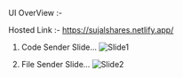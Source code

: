 UI OverView  :-


Hosted Link :-
https://sujalshares.netlify.app/


1. Code Sender Slide...
![Slide1](https://github.com/SUJALGPM/CodeCraft-UI/assets/122919895/158b978a-b01c-4a84-9456-95d76508b03a)


2. File Sender Slide...
![Slide2](https://github.com/SUJALGPM/CodeCraft-UI/assets/122919895/b38fb276-77f4-49e7-aa88-9a7ab80b20f1)
